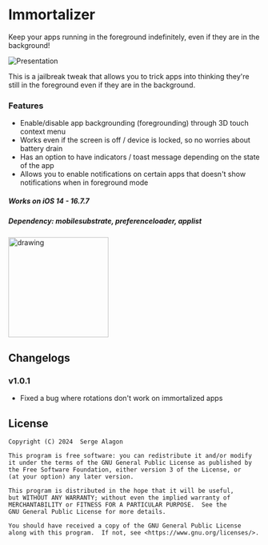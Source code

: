 # Immortalizer 
 
Keep your apps running in the foreground indefinitely, even if they are in the background! 

![Presentation](https://github.com/user-attachments/assets/df20fac5-df56-4707-a70e-8aa1fd8ec513)

This is a jailbreak tweak that allows you to trick apps into thinking they're still in the foreground even if they are in the background.

### Features
- Enable/disable app backgrounding (foregrounding) through 3D touch context menu
- Works even if the screen is off / device is locked, so no worries about battery drain
- Has an option to have indicators / toast message depending on the state of the app
- Allows you to enable notifications on certain apps that doesn't show notifications when in foreground mode

##### Works on iOS 14 - 16.7.7

##### Dependency: mobilesubstrate, preferenceloader, applist

###

 <a href="https://havoc.app/package/immortalizer"><img src="https://docs.havoc.app/img/badges/available_square.png" alt="drawing" style="width:200px;"/></a>

## Changelogs
### v1.0.1
- Fixed a bug where rotations don't work on immortalized apps

## License
    Copyright (C) 2024  Serge Alagon

    This program is free software: you can redistribute it and/or modify
    it under the terms of the GNU General Public License as published by
    the Free Software Foundation, either version 3 of the License, or
    (at your option) any later version.

    This program is distributed in the hope that it will be useful,
    but WITHOUT ANY WARRANTY; without even the implied warranty of
    MERCHANTABILITY or FITNESS FOR A PARTICULAR PURPOSE.  See the
    GNU General Public License for more details.

    You should have received a copy of the GNU General Public License
    along with this program.  If not, see <https://www.gnu.org/licenses/>. 
